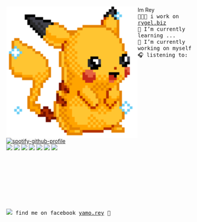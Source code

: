 <img align="left" width="350" src="https://github.com/grace-cie/grace-cie/blob/main/pickachushiny.gif"></a> Im Rey<br><samp>
  👩🏼‍💻 i work on [rygel.biz](https://rygel.biz) <br> 
  🌱 I’m currently learning ...  <br>
  🔭 I’m currently working on myself <br>
  🎧 listening to: <br></samp>
[![spotify-github-profile](https://spotify-github-profile.vercel.app/api/view?uid=22thftxib35zraloo4ct2unwa&cover_image=true&theme=novatorem)](https://github.com/kittinan/spotify-github-profile) <br>
![](https://img.shields.io/badge/-Nodejs-43853d?style=flat-square&logo=Node.js&logoColor=white) ![](https://img.shields.io/badge/-JavaScript-e5cd0c?style=flat-square&logo=JavaScript&labelColor=f7df1e&logoColor=000) ![](https://img.shields.io/badge/-TypeScript-3178C6?style=flat-square&logo=TypeScript&logoColor=white&color=blue) ![](https://img.shields.io/badge/-Vue.js-29beb0?style=flat-square&logo=vue.js&labelColor=ffffff&color=4FC08D) ![](https://img.shields.io/badge/-React-29beb0?style=flat-square&logo=React&labelColor=ffffff&color=61DAFB) ![](https://img.shields.io/badge/-NPM-CB3837?style=flat-square&logo=npm&logoColor=white) ![](https://img.shields.io/badge/-MySQL-white?style=flat-square&logo=MySQL&logoColor=white&color=fff&labelColor=4479A1)
<br><br><br><br><br><br><br><br><br><br>
<samp><img src="https://img.icons8.com/color/2x/facebook.png" width="23">  find me on facebook [yamo.rey](https://www.facebook.com/yamo.rey) 💭


<!--
**grace-cie/grace-cie** is a ✨ _special_ ✨ repository because its `README.md` (this file) appears on your GitHub profile.



Here are some ideas to get you started:

- 🔭 I’m currently working on ...
- 🌱 I’m currently learning ...
- 👯 I’m looking to collaborate on ...
- 🤔 I’m looking for help with ...
- 💬 Ask me about ...
- 📫 How to reach me: ...
- 😄 Pronouns: ...
- ⚡ Fun fact: ...
-->
